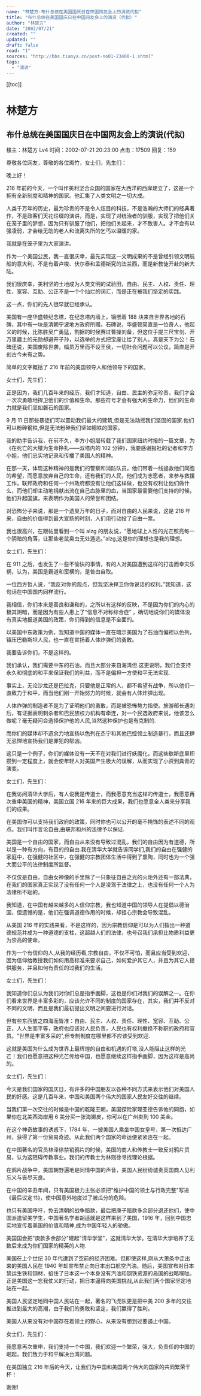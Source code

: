 ```yaml
---
name: "林楚方-布什总统在美国国庆日在中国网友会上的演说代拟"
title: "布什总统在美国国庆日在中国网友会上的演说（代拟）"
author: "林楚方"
date: "2002/07/21"
created: ""
updated: ""
draft: false
read: "1"
sources: "http://bbs.tianya.cn/post-no01-23400-1.shtml"
tags: 
  - "演讲"
---
```


[[toc]]

# 林楚方

## 布什总统在美国国庆日在中国网友会上的演说(代拟)

楼主：林楚方 Lv4 时间：2002-07-21 20:23:00 点击：17509 回复：159

尊敬各位网友，尊敬的各位斑竹，女士们，先生们：

晚上好！

216 年前的今天，一个叫作美利坚合众国的国家在大西洋的西岸建立了，这是一个拥有全新制度和精神的国家。他汇集了人类文明之一切大成。

人类千万年的历史，最为珍贵的不是令人炫目的科技，不是浩瀚的大师们的经典著作，不是政客们天花烂缀的演讲，而是，实现了对统治者的驯服，实现了把他们关在笼子里的梦想，因为只有驯服了他们，把他们关起来，才不致害人。才不会有以强凌弱，才会给无助的老人和流离失所的乞丐以温暖的家。

我就是在笼子里为大家演讲。

作为一个美国公民，我一直很庆幸，最先实现这一文明成果的不是曾经引领文明航船的意大利，不是有着卢梭、伏尔泰和孟德斯究的法兰西，而是新教徒开赴的新大陆。

我们很庆幸，美利坚的土地成为人类文明的试验田，自由、民主、人权、责任、理性、宽容、互助、公正不是一个个灿烂的词汇，而是正在被我们坚定的实践。

这一点，你们的先人很早就已经承认。

美国有一座华盛顿纪念塔，在纪念塔内墙上，镶嵌着 188 块来自世界各地的石碑，其中有一块是清朝宁波地方政府所赠。石碑说，华盛顿简直是一位奇人，他起义的时候，比陈胜吴广勇猛，割据的时候赛过曹操刘备，但这位手提三尺宝剑、开万里疆土的元勋却避开子孙，以选举的方式把宝座让给了别人，真是天下为公！石碑还说，美国废除世袭，幅员万里而不设王侯，一切社会问题可以公议，简直是开创古今未有之势。

简单的文字概括了 216 年前的美国领导人和他领导下的国家。

女士们，先生们：

正是因为，我们几百年来的经历，我们才知道，自由、民主的弥足珍贵，我们才会一次次勇敢地捍卫他们的价值和生命。那些符号才会有强大的生命力，他们的生命力就是我们坚如磐石的国家。

9 月 11 日那些暴徒们可以震动我们最大的建筑,但是无法动摇我们坚固的国家.他们可以粉碎钢铁,但是无法粉碎我们坚如钢铁的国家。

我的助手告诉我，在前不久，李方小姐层转载了我们国家纽约时报的一篇文章，为《在死亡的大楼为生命挣扎——双塔内的 102 分钟》，我要感谢报社的记者和李方小姐，他们忠实地记录和传播了美国人的精神。

在那一天，体现这种精神的是我们的警察和消防队员，他们带着一线拯救他们同胞的希望，而愿意放弃自己的生命，还有我们的人民，他们成为志愿者，来参与救援工作，联邦政府和任何一个州政府都没有让他们这样做，也没有权利让他们做什么，而他们却主动地捐献出流在自己血脉里的血，当国家最需要他们支持的时候，他们升起国旗，来表明作为美国人的荣誉和团结。

对恐怖分子来说，那是一个遗臭万年的日子，而对自由的人民来说，这是 216 年来，自由的价值得到最大宣扬的时刻，人们用行动投了自由一票。

我也很高兴，在跟帖里看到一个叫 alzg 的朋友说，“愿地球上人性的光芒照亮每一个阴暗的角落，让那些老鼠臭虫无处遁逃。”alzg,这是你的理想也是我的理想。

女士们，先生们：

在 911 之后，也发生了一些不愉快的事情，有的人对美国遭到这样的打击而幸灾乐祸，认为，美国是霸道和蛮横的，是咎由自取。

一位西方哲人说，“我反对你的观点，但我坚决捍卫你你说话的权利。”我知道，这句话在中国国内同样流行。

我相信，你们本来是善良和谦和的，之所以有这样的反映，不是因为你们的内心的极其阴暗，而是因为有些人患上了“信息不对称综合症” ，确切地说你们的媒体没有真实地报道美国的政策，你们得到的信息是不全面的。

以美国中东政策为例，我知道中国的媒体一直在暗示美国为了石油而偏袒以色列，镇压巴勒斯坦人民，也一直在宣扬着人体炸弹们的勇敢。

我要告诉你们，不是这样的。

我们承认，我们需要中东的石油，而且大部分来自海湾但.这更说明，我们会支持永久和彻底的和平来保证我们的利益，而不是偏袒一方使和平无法实现.

事实上，无论沙龙还是巴拉克，只要他是正常的人，都不希望有战争，所以他们一直致力于和平，而当他们刚一开始努力的时候，就会有人体炸弹出现。

人体炸弹的制造者不是为了证明他们的勇敢，而是被恐怖势力指使。旅游部长遇刺后，有证据表明刺杀者和巴民族权力机构有牵连，对一个民选政府来说，他该怎么做呢？毫无疑问会选择保护他的人民,当然这种保护也是有克制的.

而你们的媒体却不遗余力地宣扬以色列在杰宁和其他巴控领土制造暴行，而且还肆无忌惮地宣扬我们是罪犯的帮凶。

这只是一个例子，你们的媒体没有一天不在对我们进行妖魔化，而这些歇斯底里积攒到一定程度上，就会使年轻人对美国产生极大的误解，从而实现了小资到粪青的演变。

女士们，先生们：

在我访问清华大学后，有人说我是传道士，而我愿意充当这样的传道士，我愿意再次重申美国的精神，美国立国 216 年来的巨大成果，我们也愿意全人类来分享我们的成果。

在美国你可以支持我们政府的政策，同时你也可以公开的毫不掩饰的表述不同的观点。我们叫作言论自由,由联邦和州的法律予以保证.

美国是一个自由的国家，而自由从来没有导致过混乱，我们的自由因为有道德，所以是一种有方向，有目的的自由.我在清华大学就告诉同学们,我们的自由在强健的家庭中，在强健的社区中，在强健的宗教团体生活中得到了熏陶，同时也为一个强大而公平的法律制度所监督。

不仅仅是自由，自由女神像的手里除了一只象征自由之光的火炬外还有一部法典，在我们的国家真正实现了没有任何一个人是凌驾于法律之上，也没有任何一个人为法律所不耻的。

我知道，在中国有越来越多的人信仰宗教，我也知道中国的领导人在提倡以德治国，但遗憾的是，他们在强调道德作用的时候，却担心宗教会导致混乱。

从美国 216 年的实践来看，不是这样的，因为宗教信仰是可以为人们指出一种道德规范并成为一种道德的支柱，这超越人们的法律，也号召我们承担比物质利益更为崇高的使命。

作为一个有信仰的人,从我的经历看,宗教自由，不仅不可怕，而且应当受到欢迎，因为信仰给教授我们如何用高标准来要求自己，如何爱护其它人，并且为其它人提供服务，并且如何有责任的过我们的生活。

女士们，先生们：

我知道你们总认为我们对你们总是指手画脚，这也是你们对我们的误解之一。在你们看来世界是丰富多彩的，应该允许不同的制度的国家存在，其实，我们并不反对不同的文明，而且是我们最初提出文明之间要进行对话。

但有些东西放之四海而皆准：自由、民主、人权、责任、理性、宽容、互助、公正，人人生而平等，政府也应该对人民负责，人民也有权利撤换不称职的政府和官员。"世界是丰富多采的",但专制制度在哪里都不应该受到欢迎.

这就是美国为什么成为世界上最辉煌的自由和机遇的灯塔,没人能阻止这样的光芒！我们也愿意把这种光芒传给中国，也愿意继续这样指手画脚，因为这样是高尚的。

女士们，先生们：

今天是我们国家的国庆日，有许多的中国朋友以各种不同方式来表示他们对美国人民的好感。这是几百年来，中国和美国两个伟大的国家人民友好交往的继续。

当我们第一次交往的时候是中国的乾隆王朝，美国探险家理亚德告诉他的同胞，如果你在北美西海岸用 6 美分买一张海獭皮，你可以在广州卖到 100 美金。

在这个神奇故事的诱惑下，1784 年，一披美国人乘坐中国女皇号，第一次抵达广州，获得了第一份贸易奇迹。从此我们两个国家的命运便紧紧连在一起。

在中国著名的官员林泽徐禁销鸦片的时候，美国的商人和传教士一致反对鸦片贸易，认为这阻碍传教事业。我们的传教士为林则徐寻找理论根据。

在鸦片战争中，美国朝野遍地是同情中国的声音，美国人民纷纷谴责英国商人见利忘义与丧尽天良。

在中国的辛丑年间，只有美国极力主张必须把"维护中国的领土与行政完整"写进《最后议定书》，使中国意外地度过了被瓜分的危险。

也只有美国呼吁，免去清朝的战争赔款，最后把庚子赔款多余部分退还他们，使中国派遣留美学生，中国著名学者胡适就是这样来到了美国，1916 年，回到中国忠实地宣传着美国的价值和精神,成为中国年轻人的骄傲。

美国国会把"庚款多余部分"建起"清华学堂"，这就清华大学。在清华大学培养了无数后来成为你们国家的精英的人物.

美国在上个世纪 30 年代遭到了空前的经济困难。但即使这样,刚从大萧条中走出来的美国人民在 1940 年却宣布禁止向日本出口航空汽油。随后，美国宣布对日本禁运生铁和钢材，掐住了日本这一个本身没有汽油和钢铁资源的岛国的战略喉咙。正是美国这一忘我仗义的行动，把日本逼得向美国挑战,从此我们两个国家坚定地站在一起。

美国人民坚定地同中国人民站在一起，著名的飞虎队更是把中美 200 多年的交往推进到最大的高潮，由于我们的勇敢和坚定，我们赢得了胜利。

美国人从来没有对中国存在着领土的野心，从来没有想到过要遏止中国。

女士们，先生们：

我愿意再次重申，我们支持一个中国，我们欢迎一个繁荣，强大，负责任的中国的崛起，我们致力于和平解决台湾问题。

在美国独立 216 年后的今天，让我们为中国和美国两个伟大的国家的共同繁荣干杯！

谢谢!

